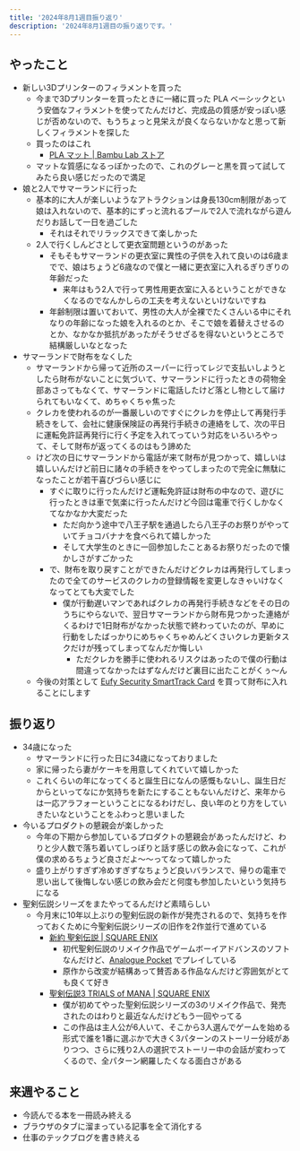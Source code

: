 ```yaml
---
title: '2024年8月1週目振り返り'
description: '2024年8月1週目の振り返りです。'
---
```


## やったこと

- 新しい3Dプリンターのフィラメントを買った
  - 今まで3Dプリンターを買ったときに一緒に買った PLA ベーシックという安価なフィラメントを使ってたんだけど、完成品の質感が安っぽい感じが否めないので、もうちょっと見栄えが良くならないかなと思って新しくフィラメントを探した
  - 買ったのはこれ
    - [PLA マット | Bambu Lab ストア](https://jp.store.bambulab.com/products/pla-matte-filament)
  - マットな質感になるっぽかったので、これのグレーと黒を買って試してみたら良い感じだったので満足
- 娘と2人でサマーランドに行った
  - 基本的に大人が楽しいようなアトラクションは身長130cm制限があって娘は入れないので、基本的にずっと流れるプールで2人で流れながら遊んだりお話して一日を過ごした
    - それはそれでリラックスできて楽しかった
  - 2人で行くしんどさとして更衣室問題というのがあった
    - そもそもサマーランドの更衣室に異性の子供を入れて良いのは6歳までで、娘はちょうど6歳なので僕と一緒に更衣室に入れるぎりぎりの年齢だった
      - 来年はもう2人で行って男性用更衣室に入るということができなくなるのでなんかしらの工夫を考えないといけないですね
    - 年齢制限は置いておいて、男性の大人が全裸でたくさんいる中にそれなりの年齢になった娘を入れるのとか、そこで娘を着替えさせるのとか、なかなか抵抗があったがそうせざるを得ないというところで結構厳しいなとなった
- サマーランドで財布をなくした
  - サマーランドから帰って近所のスーパーに行ってレジで支払いしようとしたら財布がないことに気づいて、サマーランドに行ったときの荷物全部あさってもなくて、サマーランドに電話したけど落とし物として届けられてもいなくて、めちゃくちゃ焦った
  - クレカを使われるのが一番厳しいのですぐにクレカを停止して再発行手続きをして、会社に健康保険証の再発行手続きの連絡をして、次の平日に運転免許証再発行に行く予定を入れてっていう対応をいろいろやって、そして財布が返ってくるのはもう諦めた
  - けど次の日にサマーランドから電話が来て財布が見つかって、嬉しいは嬉しいんだけど前日に諸々の手続きをやってしまったので完全に無駄になったことが若干喜びづらい感じに
    - すぐに取りに行ったんだけど運転免許証は財布の中なので、遊びに行ったときは車で気楽に行ったんだけど今回は電車で行くしかなくてなかなか大変だった
      - ただ向かう途中で八王子駅を通過したら八王子のお祭りがやっていてチョコバナナを食べられて嬉しかった
      - そして大学生のときに一回参加したことあるお祭りだったので懐かしさがすごかった
    - で、財布を取り戻すことができたんだけどクレカは再発行してしまったので全てのサービスのクレカの登録情報を変更しなきゃいけなくなってとても大変でした
      - 僕が行動遅いマンであればクレカの再発行手続きなどをその日のうちにやらないで、翌日サマーランドから財布見つかった連絡がくるわけで1日財布がなかった状態で終わっていたのが、早めに行動をしたばっかりにめちゃくちゃめんどくさいクレカ更新タスクだけが残ってしまってなんだか悔しい
        - ただクレカを勝手に使われるリスクはあったので僕の行動は間違ってなかったはずなんだけど裏目に出たことがくぅ〜ん
  - 今後の対策として [Eufy Security SmartTrack Card](https://www.ankerjapan.com/products/t87b2?variant=42626961113249) を買って財布に入れることにします

## 振り返り

- 34歳になった
  - サマーランドに行った日に34歳になっておりました
  - 家に帰ったら妻がケーキを用意してくれていて嬉しかった
  - これくらいの年になってくると誕生日になんの感慨もないし、誕生日だからといってなにか気持ちを新たにすることもないんだけど、来年からは一応アラフォーということになるわけだし、良い年のとり方をしていきたいなということをふわっと思いました
- 今いるプロダクトの懇親会が楽しかった
  - 今年の下期から参加しているプロダクトの懇親会があったんだけど、わりと少人数で落ち着いてしっぽりと話す感じの飲み会になって、これが僕の求めるちょうど良さだよ〜〜ってなって嬉しかった
  - 盛り上がりすぎず冷めすぎずなちょうど良いバランスで、帰りの電車で思い出して後悔しない感じの飲み会だと何度も参加したいという気持ちになる
- 聖剣伝説シリーズをまたやってるんだけど素晴らしい
  - 今月末に10年以上ぶりの聖剣伝説の新作が発売されるので、気持ちを作っておくために今聖剣伝説シリーズの旧作を2作並行で進めている
    - [新約 聖剣伝説 | SQUARE ENIX](https://www.jp.square-enix.com/game/detail/s_seiken/)
      - 初代聖剣伝説のリメイク作品でゲームボーイアドバンスのソフトなんだけど、[Analogue Pocket](https://www.analogue.co/pocket) でプレイしている
      - 原作から改変が結構あって賛否ある作品なんだけど雰囲気がとても良くて好き
    - [聖剣伝説3 TRIALS of MANA | SQUARE ENIX](https://www.jp.square-enix.com/seiken3_tom/)
      - 僕が初めてやった聖剣伝説シリーズの3のリメイク作品で、発売されたのはわりと最近なんだけどもう一回やってる
      - この作品は主人公が6人いて、そこから3人選んでゲームを始める形式で誰を1番に選ぶかで大きく3パターンのストーリー分岐がありつつ、さらに残り2人の選択でストーリー中の会話が変わってくるので、全パターン網羅したくなる面白さがある

## 来週やること

- 今読んでる本を一冊読み終える
- ブラウザのタブに溜まっている記事を全て消化する
- 仕事のテックブログを書き終える
